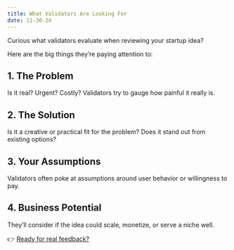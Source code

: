 ```yaml
---
title: What Validators Are Looking For
date: 11-30-24
---
```


Curious what validators evaluate when reviewing your startup idea?

Here are the big things they’re paying attention to:

## 1. The Problem

Is it real? Urgent? Costly? Validators try to gauge how painful it really is.

## 2. The Solution

Is it a creative or practical fit for the problem? Does it stand out from existing options?

## 3. Your Assumptions

Validators often poke at assumptions around user behavior or willingness to pay.

## 4. Business Potential

They’ll consider if the idea could scale, monetize, or serve a niche well.

👉 [Ready for real feedback?](/dashboard)
